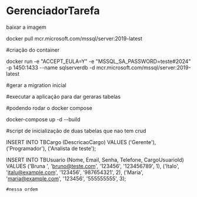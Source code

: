 # GerenciadorTarefa

baixar a imagem 

docker pull mcr.microsoft.com/mssql/server:2019-latest


#criação do container

docker run -e "ACCEPT_EULA=Y" -e "MSSQL_SA_PASSWORD=teste#2024" -p 1450:1433  --name sqlserverdb -d mcr.microsoft.com/mssql/server:2019-latest


#gerar a migration inicial

#executar a aplicação para dar geraras tabelas 

#podendo rodar o docker compose

docker-compose up -d --build


#script de inicialização de duas tabelas que nao tem crud



INSERT INTO TBCargo (DescricaoCargo)
VALUES
    ('Gerente'),
    ('Programador'),
    ('Analista de teste');



INSERT INTO TBUsuario (Nome, Email, Senha, Telefone, CargoUsuarioId)
VALUES
    ('Bruna ', 'bruno@teste.com', '123456', '123456789', 1),
    ('Italo', 'italu@example.com', '123456', '987654321', 2),
    ('Maria', 'maria@example.com', '123456', '555555555', 3);


    #nessa ordem 

